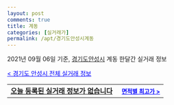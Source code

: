 ```yaml
---
layout: post
comments: true
title: 계동
categories: [실거래가]
permalink: /apt/경기도안성시계동
---
```


2021년 09월 06일 기준, <a href="/apt/경기도안성시">경기도안성시</a> 계동 한달간 실거래 정보

<a style="color: blue;" href="/apt/경기도안성시">< 경기도 안성시 전체 실거래 정보</a>
<!---- start ---->
<table>
  <tr>
    <td colspan="4" style="font-weight: bold;"><a href="/apt/경기도안성시계동{name_without_space}">오늘 등록된 실거래 정보가 없습니다</a> &nbsp;&nbsp;&nbsp; <a style="color: blue; font-size: smaller;" href="/apt/경기도안성시계동{name_without_space}">면적별 최고가 ></a></td>
  </tr>
    
</table>
<!---- end ---->
    